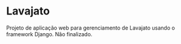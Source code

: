 # Lavajato
Projeto de aplicação web para gerenciamento de Lavajato usando o framework Django. Não finalizado.
